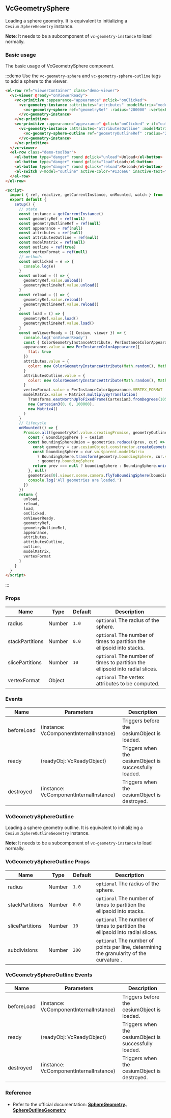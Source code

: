 ## VcGeometrySphere

Loading a sphere geometry. It is equivalent to initializing a `Cesium.SphereGeometry` instance.

**Note**: It needs to be a subcomponent of `vc-geometry-instance` to load normally.

### Basic usage

The basic usage of VcGeometrySphere component.

:::demo Use the `vc-geometry-sphere` and `vc-geometry-sphere-outline` tags to add a sphere to the viewer.

```html
<el-row ref="viewerContainer" class="demo-viewer">
  <vc-viewer @ready="onViewerReady">
    <vc-primitive :appearance="appearance" @click="onClicked">
      <vc-geometry-instance :attributes="attributes" :modelMatrix="modelMatrix">
        <vc-geometry-sphere ref="geometryRef" :radius="200000" :vertexFormat="vertexFormat"></vc-geometry-sphere>
      </vc-geometry-instance>
    </vc-primitive>
    <vc-primitive :appearance="appearance" @click="onClicked" v-if="outline">
      <vc-geometry-instance :attributes="attributesOutline" :modelMatrix="modelMatrix">
        <vc-geometry-sphere-outline ref="geometryOutlineRef" :radius="200000"></vc-geometry-sphere-outline>
      </vc-geometry-instance>
    </vc-primitive>
  </vc-viewer>
  <el-row class="demo-toolbar">
    <el-button type="danger" round @click="unload">Unload</el-button>
    <el-button type="danger" round @click="load">Load</el-button>
    <el-button type="danger" round @click="reload">Reload</el-button>
    <el-switch v-model="outline" active-color="#13ce66" inactive-text="Show border"> </el-switch>
  </el-row>
</el-row>

<script>
  import { ref, reactive, getCurrentInstance, onMounted, watch } from 'vue'
  export default {
    setup() {
      // state
      const instance = getCurrentInstance()
      const geometryRef = ref(null)
      const geometryOutlineRef = ref(null)
      const appearance = ref(null)
      const attributes = ref(null)
      const attributesOutline = ref(null)
      const modelMatrix = ref(null)
      const outline = ref(true)
      const vertexFormat = ref(null)
      // methods
      const onClicked = e => {
        console.log(e)
      }
      const unload = () => {
        geometryRef.value.unload()
        geometryOutlineRef.value.unload()
      }
      const reload = () => {
        geometryRef.value.reload()
        geometryOutlineRef.value.reload()
      }
      const load = () => {
        geometryRef.value.load()
        geometryOutlineRef.value.load()
      }
      const onViewerReady = ({ Cesium, viewer }) => {
        console.log('onViewerReady')
        const { ColorGeometryInstanceAttribute, PerInstanceColorAppearance, Matrix4, Cartesian3, Transforms } = Cesium
        appearance.value = new PerInstanceColorAppearance({
          flat: true
        })
        attributes.value = {
          color: new ColorGeometryInstanceAttribute(Math.random(), Math.random(), Math.random(), 0.5)
        }
        attributesOutline.value = {
          color: new ColorGeometryInstanceAttribute(Math.random(), Math.random(), Math.random())
        }
        vertexFormat.value = PerInstanceColorAppearance.VERTEX_FORMAT
        modelMatrix.value = Matrix4.multiplyByTranslation(
          Transforms.eastNorthUpToFixedFrame(Cartesian3.fromDegrees(105.0, 35.0)),
          new Cartesian3(0, 0, 100000),
          new Matrix4()
        )
      }
      // lifecycle
      onMounted(() => {
        Promise.all([geometryRef.value.creatingPromise, geometryOutlineRef.value.creatingPromise]).then(geometries => {
          const { BoundingSphere } = Cesium
          const boundingSphereUnion = geometries.reduce((prev, cur) => {
            const geometry = cur.cesiumObject.constructor.createGeometry(cur.cesiumObject)
            const boundingSphere = cur.vm.$parent.modelMatrix
              ? BoundingSphere.transform(geometry.boundingSphere, cur.vm.$parent.modelMatrix)
              : geometry.boundingSphere
            return prev === null ? boundingSphere : BoundingSphere.union(prev, boundingSphere)
          }, null)
          geometries[0].viewer.scene.camera.flyToBoundingSphere(boundingSphereUnion)
          console.log('All geometries are loaded.')
        })
      })
      return {
        unload,
        reload,
        load,
        onClicked,
        onViewerReady,
        geometryRef,
        geometryOutlineRef,
        appearance,
        attributes,
        attributesOutline,
        outline,
        modelMatrix,
        vertexFormat
      }
    }
  }
</script>
```

:::

### Props

| Name            | Type   | Default | Description                                                                   |
| --------------- | ------ | ------- | ----------------------------------------------------------------------------- |
| radius          | Number | `1.0`   | `optional` The radius of the sphere.                                          |
| stackPartitions | Number | `0.0`   | `optional` The number of times to partition the ellipsoid into stacks.        |
| slicePartitions | Number | `10`    | `optional` The number of times to partition the ellipsoid into radial slices. |
| vertexFormat    | Object |         | `optional` The vertex attributes to be computed.                              |

### Events

| Name       | Parameters                              | Description                                            |
| ---------- | --------------------------------------- | ------------------------------------------------------ |
| beforeLoad | (instance: VcComponentInternalInstance) | Triggers before the cesiumObject is loaded.            |
| ready      | (readyObj: VcReadyObject)               | Triggers when the cesiumObject is successfully loaded. |
| destroyed  | (instance: VcComponentInternalInstance) | Triggers when the cesiumObject is destroyed.           |

### VcGeometrySphereOutline

Loading a sphere geometry outline. It is equivalent to initializing a `Cesium.SphereOutlineGeometry` instance.

**Note**: It needs to be a subcomponent of `vc-geometry-instance` to load normally.

### VcGeometrySphereOutline Props

| Name            | Type   | Default | Description                                                                              |
| --------------- | ------ | ------- | ---------------------------------------------------------------------------------------- |
| radius          | Number | `1.0`   | `optional` The radius of the sphere.                                                     |
| stackPartitions | Number | `0.0`   | `optional` The number of times to partition the ellipsoid into stacks.                   |
| slicePartitions | Number | `10`    | `optional` The number of times to partition the ellipsoid into radial slices.            |
| subdivisions    | Number | `200`   | `optional` The number of points per line, determining the granularity of the curvature . |

### VcGeometrySphereOutline Events

| Name       | Parameters                              | Description                                            |
| ---------- | --------------------------------------- | ------------------------------------------------------ |
| beforeLoad | (instance: VcComponentInternalInstance) | Triggers before the cesiumObject is loaded.            |
| ready      | (readyObj: VcReadyObject)               | Triggers when the cesiumObject is successfully loaded. |
| destroyed  | (instance: VcComponentInternalInstance) | Triggers when the cesiumObject is destroyed.           |

### Reference

- Refer to the official documentation: **[SphereGeometry](https://cesium.com/docs/cesiumjs-ref-doc/SphereGeometry.html)、[SphereOutlineGeometry](https://cesium.com/docs/cesiumjs-ref-doc/SphereOutlineGeometry.html)**
